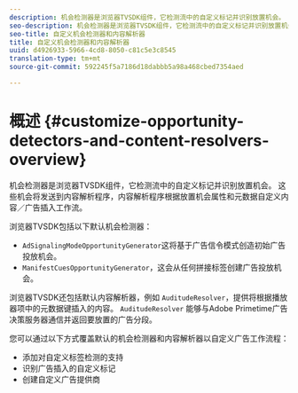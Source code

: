```yaml
---
description: 机会检测器是浏览器TVSDK组件，它检测流中的自定义标记并识别放置机会。 这些机会将发送到内容解析程序，内容解析程序根据放置机会属性和元数据自定义内容／广告插入工作流。
seo-description: 机会检测器是浏览器TVSDK组件，它检测流中的自定义标记并识别放置机会。 这些机会将发送到内容解析程序，内容解析程序根据放置机会属性和元数据自定义内容／广告插入工作流。
seo-title: 自定义机会检测器和内容解析器
title: 自定义机会检测器和内容解析器
uuid: d4926933-5966-4cd8-8050-c81c5e3c8545
translation-type: tm+mt
source-git-commit: 592245f5a7186d18dabbb5a98a468cbed7354aed

---
```



# 概述 {#customize-opportunity-detectors-and-content-resolvers-overview}

机会检测器是浏览器TVSDK组件，它检测流中的自定义标记并识别放置机会。 这些机会将发送到内容解析程序，内容解析程序根据放置机会属性和元数据自定义内容／广告插入工作流。

浏览器TVSDK包括以下默认机会检测器：

* `AdSignalingModeOpportunityGenerator`这将基于广告信令模式创造初始广告投放机会。
* `ManifestCuesOpportunityGenerator`，这会从任何拼接标签创建广告投放机会。

浏览器TVSDK还包括默认内容解析器，例如 `AuditudeResolver`，提供将根据播放器项中的元数据键插入的内容。 `AuditudeResolver` 能够与Adobe Primetime广告决策服务器通信并返回要放置的广告分段。

您可以通过以下方式覆盖默认的机会检测器和内容解析器以自定义广告工作流程：

* 添加对自定义标签检测的支持
* 识别广告插入的自定义标记
* 创建自定义广告提供商

